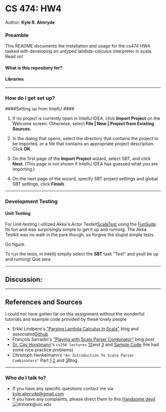 # CS 474: HW4
Author: **Kyle R. Almryde**


### Preamble

This README documents the installation and usage for the cs474 HW4 tasked with developing an untyped lambda-calculus interpreter in scala. Read on!

#### What is this repository for?


#### Libraries

---

### How do I get set up?

####Setting up from IntelliJ ####

1) If no project is currently open in IntelliJ IDEA, click **Import Project** on the Welcome screen. Otherwise, select **File | New | Project from Existing Sources**.

2) In the dialog that opens, select the directory that contains the project to be imported, or a file that contains an appropriate project description. Click **OK**.

3) On the first page of the **Import Project** wizard, select SBT, and click **Next**. (This page is not shown if IntelliJ IDEA has guessed what you are importing.)

4) On the next page of the wizard, specify SBT project settings and global SBT settings, click **Finish**.

---

### Development Testing

#### Unit Testing
For Unit-testing I utilized Akka's Actor Testkit[ScalaTest](http://www.scalatest.orge) using the [FunSuite](http://doc.scalatest.org/3.0.0/#org.scalatest.FunSuite). Its fun and was surprisingly simple to get it up and running. The Akka Testkit was no walk in the park though, so forgive the stupid simple tests.

Go figure.

To run the tests, in Intellij simplly select the **SBT** task "Test" and youll be up and running! Que sera

---

## Discussion:

---


## References and Sources
I could not have gotten far on this assignment without the wonderful tutorials and example code provided by these lovely people
* Erkki Lindpere's ["Parsing Lambda Calculus in Scala"](http://zeroturnaround.com/rebellabs/parsing-lambda-calculus-in-scala/) blog and associated[Github](https://github.com/Villane/lambdacalculus)
* François Sarradin's ["Playing with Scala Parser Combinator"](https://kerflyn.wordpress.com/2012/08/25/playing-with-scala-parser-combinator/) blog post
* [Dr. Cay Horstmann](http://horstmann.com/)'s `cs256 lectures` [1](http://horstmann.com/sjsu/fall2009/cs252/lambda1/)[2](http://horstmann.com/sjsu/fall2009/cs252/lambda2/)and [3](http://horstmann.com/sjsu/fall2009/cs252/lambda3/) and [Sample Code](http://horstmann.com/sjsu/fall2009/cs252/lambda.scala) (He had some nice practice problems)
* Christoph Henkelmann’s `"An Introduction To Scala Parser Combinators"` Part [1](http://henkelmann.eu/2011/01/13/an_introduction_to_scala_parser_combinators) [2](http://henkelmann.eu/2011/01/28/an_introduction_to_scala_parser_combinators-part_2_literal_expressions) and [3](http://henkelmann.eu/2011/01/29/an_introduction_to_scala_parser_combinators-part_3_unit_tests)Blog

---


### Who do I talk to? ###

* If you have any specific questions contact me via [kyle.almryde@gmail.com](mailto:kyle.almryde@gmail.com)
* If you have any complaints, please direct them to this [Handsome devil](mailto:drmark@uic.edu) ![drmark@uic.edu](https://www.cs.uic.edu/~drmark/index_htm_files/3017.jpg)




